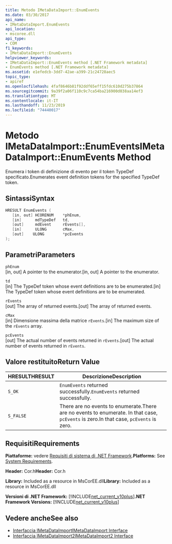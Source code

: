 ```yaml
---
title: Metodo IMetaDataImport::EnumEvents
ms.date: 03/30/2017
api_name:
- IMetaDataImport.EnumEvents
api_location:
- mscoree.dll
api_type:
- COM
f1_keywords:
- IMetaDataImport::EnumEvents
helpviewer_keywords:
- IMetaDataImport::EnumEvents method [.NET Framework metadata]
- EnumEvents method [.NET Framework metadata]
ms.assetid: e1efedcb-3dd7-42ae-a399-21c24728aec5
topic_type:
- apiref
ms.openlocfilehash: 4faf8646b81f92ddf65eff15fdc610d275b37864
ms.sourcegitcommit: 9a39f2a06f110c9c7ca54ba216900d038aa14ef3
ms.translationtype: MT
ms.contentlocale: it-IT
ms.lasthandoff: 11/23/2019
ms.locfileid: "74440017"
---
```

# <a name="imetadataimportenumevents-method"></a><span data-ttu-id="6105b-102">Metodo IMetaDataImport::EnumEvents</span><span class="sxs-lookup"><span data-stu-id="6105b-102">IMetaDataImport::EnumEvents Method</span></span>
<span data-ttu-id="6105b-103">Enumera i token di definizione di evento per il token TypeDef specificato.</span><span class="sxs-lookup"><span data-stu-id="6105b-103">Enumerates event definition tokens for the specified TypeDef token.</span></span>  
  
## <a name="syntax"></a><span data-ttu-id="6105b-104">Sintassi</span><span class="sxs-lookup"><span data-stu-id="6105b-104">Syntax</span></span>  
  
```cpp  
HRESULT EnumEvents (   
   [in, out] HCORENUM    *phEnum,   
   [in]      mdTypeDef   td,   
   [out]     mdEvent     rEvents[],   
   [in]      ULONG       cMax,  
   [out]    ULONG        *pcEvents  
);  
```  
  
## <a name="parameters"></a><span data-ttu-id="6105b-105">Parametri</span><span class="sxs-lookup"><span data-stu-id="6105b-105">Parameters</span></span>  
 `phEnum`  
 <span data-ttu-id="6105b-106">[in, out] A pointer to the enumerator.</span><span class="sxs-lookup"><span data-stu-id="6105b-106">[in, out] A pointer to the enumerator.</span></span>  
  
 `td`  
 <span data-ttu-id="6105b-107">[in] The TypeDef token whose event definitions are to be enumerated.</span><span class="sxs-lookup"><span data-stu-id="6105b-107">[in] The TypeDef token whose event definitions are to be enumerated.</span></span>  
  
 `rEvents`  
 <span data-ttu-id="6105b-108">[out] The array of returned events.</span><span class="sxs-lookup"><span data-stu-id="6105b-108">[out] The array of returned events.</span></span>  
  
 `cMax`  
 <span data-ttu-id="6105b-109">[in] Dimensione massima della matrice `rEvents`.</span><span class="sxs-lookup"><span data-stu-id="6105b-109">[in] The maximum size of the `rEvents` array.</span></span>  
  
 `pcEvents`  
 <span data-ttu-id="6105b-110">[out] The actual number of events returned in `rEvents`.</span><span class="sxs-lookup"><span data-stu-id="6105b-110">[out] The actual number of events returned in `rEvents`.</span></span>  
  
## <a name="return-value"></a><span data-ttu-id="6105b-111">Valore restituito</span><span class="sxs-lookup"><span data-stu-id="6105b-111">Return Value</span></span>  
  
|<span data-ttu-id="6105b-112">HRESULT</span><span class="sxs-lookup"><span data-stu-id="6105b-112">HRESULT</span></span>|<span data-ttu-id="6105b-113">Descrizione</span><span class="sxs-lookup"><span data-stu-id="6105b-113">Description</span></span>|  
|-------------|-----------------|  
|`S_OK`|<span data-ttu-id="6105b-114">`EnumEvents` returned successfully.</span><span class="sxs-lookup"><span data-stu-id="6105b-114">`EnumEvents` returned successfully.</span></span>|  
|`S_FALSE`|<span data-ttu-id="6105b-115">There are no events to enumerate.</span><span class="sxs-lookup"><span data-stu-id="6105b-115">There are no events to enumerate.</span></span> <span data-ttu-id="6105b-116">In that case, `pcEvents` is zero.</span><span class="sxs-lookup"><span data-stu-id="6105b-116">In that case, `pcEvents` is zero.</span></span>|  
  
## <a name="requirements"></a><span data-ttu-id="6105b-117">Requisiti</span><span class="sxs-lookup"><span data-stu-id="6105b-117">Requirements</span></span>  
 <span data-ttu-id="6105b-118">**Piattaforme:** vedere [Requisiti di sistema di .NET Framework](../../../../docs/framework/get-started/system-requirements.md).</span><span class="sxs-lookup"><span data-stu-id="6105b-118">**Platforms:** See [System Requirements](../../../../docs/framework/get-started/system-requirements.md).</span></span>  
  
 <span data-ttu-id="6105b-119">**Header:** Cor.h</span><span class="sxs-lookup"><span data-stu-id="6105b-119">**Header:** Cor.h</span></span>  
  
 <span data-ttu-id="6105b-120">**Library:** Included as a resource in MsCorEE.dll</span><span class="sxs-lookup"><span data-stu-id="6105b-120">**Library:** Included as a resource in MsCorEE.dll</span></span>  
  
 <span data-ttu-id="6105b-121">**Versioni di .NET Framework:** [!INCLUDE[net_current_v10plus](../../../../includes/net-current-v10plus-md.md)]</span><span class="sxs-lookup"><span data-stu-id="6105b-121">**.NET Framework Versions:** [!INCLUDE[net_current_v10plus](../../../../includes/net-current-v10plus-md.md)]</span></span>  
  
## <a name="see-also"></a><span data-ttu-id="6105b-122">Vedere anche</span><span class="sxs-lookup"><span data-stu-id="6105b-122">See also</span></span>

- [<span data-ttu-id="6105b-123">Interfaccia IMetaDataImport</span><span class="sxs-lookup"><span data-stu-id="6105b-123">IMetaDataImport Interface</span></span>](../../../../docs/framework/unmanaged-api/metadata/imetadataimport-interface.md)
- [<span data-ttu-id="6105b-124">Interfaccia IMetaDataImport2</span><span class="sxs-lookup"><span data-stu-id="6105b-124">IMetaDataImport2 Interface</span></span>](../../../../docs/framework/unmanaged-api/metadata/imetadataimport2-interface.md)
